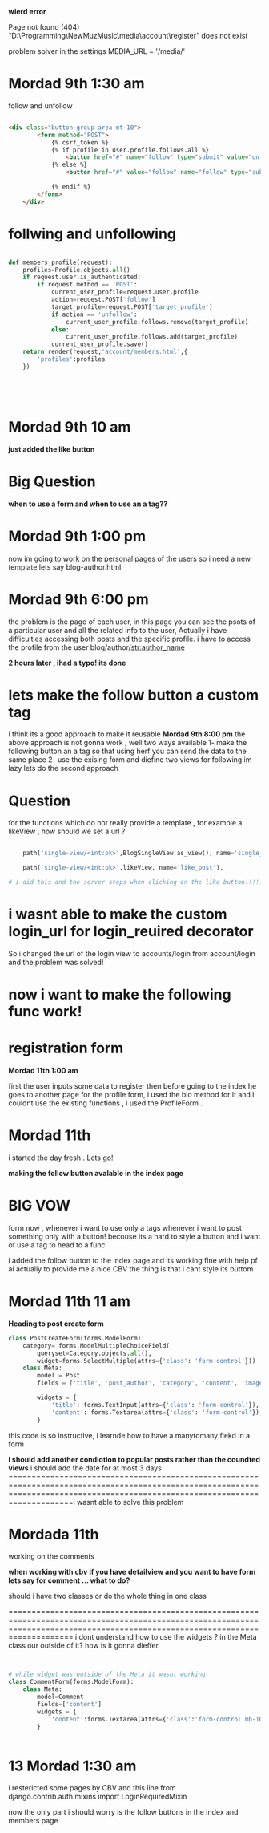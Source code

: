 **wierd error**

Page not found (404)
“D:\Programming\NewMuzMusic\media\account\register” does not exist

problem solver in the settings
MEDIA_URL = '/media/'


# Mordad 9th 1:30 am

follow and unfollow
```html

<div class="button-group-area mt-10">
        <form method="POST">
            {% csrf_token %}
            {% if profile in user.profile.follows.all %}
                <button href="#" name="follow" type="submit" value="unfollow" class="genric-btn success-border medium">Following</button>
            {% else %}	
                <button href="#" value="follow" name="follow" type="submit" class="genric-btn success-border medium">Follow</button>

            {% endif %}
        </form>
    </div>
```






# follwing and unfollowing
```python 

def members_profile(request):
    profiles=Profile.objects.all()
    if request.user.is_authenticated:
        if request.method == 'POST':
            current_user_profile=request.user.profile
            action=request.POST['follow']
            target_profile=request.POST['target_profile']
            if action == 'unfollow':
                current_user_profile.follows.remove(target_profile)
            else:
                current_user_profile.follows.add(target_profile)
            current_user_profile.save()    
    return render(request,'account/members.html',{
        'profiles':profiles
    })






```


# Mordad 9th 10 am
**just added the like button**





# Big Question
**when to use a form and when to use an a tag??**



# Mordad 9th 1:00 pm
now im going to work on the personal pages of the users
so i need a new template lets say blog-author.html



# Mordad 9th 6:00 pm
the problem is the  page of each user, in this page you can see the psots of a particular user and all the related info to the user, 
Actually i have difficulties accessing both posts and the specific profile.
i have to access the profile from the user
 blog/author/<str:author_name> 

**2 hours later , ihad a typo! its done**


# lets make the follow button a custom tag 
i think its a good approach to make it reusable
**Mordad 9th 8:00 pm**
the above approach is not gonna work , well two ways available 
1- make the following button an a tag so that using herf you can send the data to the same place
2- use the exising form and diefine two views for following
im lazy lets do the second approach


# Question
for the functions which do not really provide a template , for example a likeView , how should we set a url ? 
```python

    path('single-view/<int:pk>',BlogSingleView.as_view(), name='single_view'),

    path('single-view/<int:pk>',likeView, name='like_post'),

# i did this and the server stops when clicking on the like button!!!!!!!!!!!!!!!!!!!!!!!
```



# i wasnt able to make the custom login_url for login_reuired decorator
So i changed the url of the login view to accounts/login from account/login and 
the problem was solved!


# now i want to make the following func work!






# registration form
**Mordad 11th 1:00 am**

first the user inputs some data to register then before going to the index he goes to another page for the profile form, i used the bio method for it and i couldnt use the existing functions ,
i used the ProfileForm .




# Mordad 11th 
i started the day fresh . Lets go!

**making the follow button avalable in the index page**







# BIG VOW
form now , whenever i want to use only a tags whenever i want to post something only with a button! becouse its a hard to style a button and i want ot use a tag to head to a func

i added the follow button to the index page and its working fine with help pf ai actually to provide me a nice CBV 
the thing is that i cant style its buttom



# Mordad 11th 11 am
**Heading to post create form**

```python
class PostCreateForm(forms.ModelForm):
    category= forms.ModelMultipleChoiceField(
        queryset=Category.objects.all(),
        widget=forms.SelectMultiple(attrs={'class': 'form-control'}))
    class Meta:
        model = Post
        fields = ['title', 'post_author', 'category', 'content', 'image_file', 'audio_file']

        widgets = {
            'title': forms.TextInput(attrs={'class': 'form-control'}),
            'content': forms.Textarea(attrs={'class': 'form-control'}),
        }
```
this code is so instructive, i learnde how to have a manytomany fiekd in a form


**i should add another condiotion to popular posts rather than the coundted views**
i should add the date for at most 3 days
================================================================================================================================================================================i wasnt able to solve this problem



# Mordada 11th 
working on the comments

**when working with cbv if you have detailview and you want to have form lets say for comment ... what to do?**

should i have two classes  or do the whole thing in one class











================================================================================================================================================================================
i dont understand how to use the widgets ? in the Meta class our outside of it?
how is it gonna dieffer

```python 


# while widget was outside of the Meta it wasnt working
class CommentForm(forms.ModelForm):
    class Meta:
        model=Comment
        fields=['content']
        widgets = {
            'content':forms.Textarea(attrs={'class':'form-control mb-10'})
        }



```



# 13 Mordad 1:30 am
 i restericted some pages by CBV and this line 
 from django.contrib.auth.mixins import LoginRequiredMixin


now the only part i should worry is the follow buttons in the index and members page